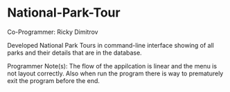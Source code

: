 # National-Park-Tour

Co-Programmer: Ricky Dimitrov

Developed National Park Tours in command-line interface showing of all parks and their details that are in the database.

Programmer Note(s): The flow of the appilcation is linear and the menu is not layout correctly. Also when run the program there is way to 
prematurely exit the program before the end.
